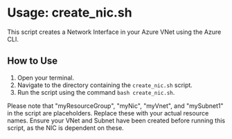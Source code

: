 # Usage: create_nic.sh

This script creates a Network Interface in your Azure VNet using the Azure CLI. 

## How to Use
1. Open your terminal.
2. Navigate to the directory containing the `create_nic.sh` script.
3. Run the script using the command `bash create_nic.sh`.

Please note that "myResourceGroup", "myNic", "myVnet", and "mySubnet1" in the script are placeholders. Replace these with your actual resource names. Ensure your VNet and Subnet have been created before running this script, as the NIC is dependent on these.
